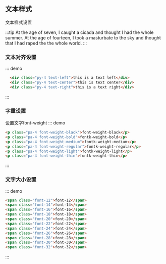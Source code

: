 ## 文本样式
文本样式设置

:::tip
At the age of seven, I caught a cicada and thought I had the whole summer.
At the age of fourteen, I took a masturbate to the sky and thought that I had raped the the whole world.
:::

### 文本对齐设置

::: demo 
```html
  <div class="py-4 text-left">this is a text left</div>
  <div class="py-4 text-center">this is text center</div>
  <div class="py-4 text-right">this is a text right</div>
```
:::

### 字重设置
设置文字font-weight
::: demo 

```html
<p class="pa-4 font-weight-black">font-weight-black</p>
<p class="pa-4 font-weight-bold">fontk-weight-bold</p>
<p class="pa-4 font-weight-medium">fontk-weight-medium</p>
<p class="pa-4 font-weight-regular">fontk-weight-regular</p>
<p class="pa-4 font-weight-light">fontk-weight-light</p>
<p class="pa-4 font-weight-thin">fontk-weight-thin</p>
```
:::

### 文字大小设置
::: demo

```html
<span class="font-12">font-12</span>
<span class="font-14">font-14</span>
<span class="font-16">font-16</span>
<span class="font-18">font-18</span>
<span class="font-20">font-20</span>
<span class="font-22">font-22</span>
<span class="font-24">font-24</span>
<span class="font-26">font-26</span>
<span class="font-28">font-28</span>
<span class="font-30">font-30</span>
<span class="font-32">font-32</span>
```
:::